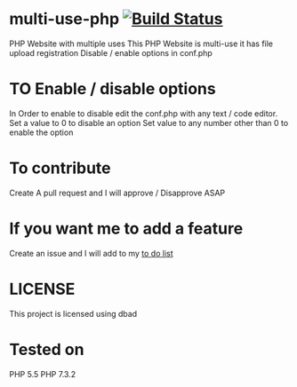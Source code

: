# multi-use-php [![Build Status](https://travis-ci.org/dwyl/esta.svg?branch=master)](https://xrillex.com)
PHP Website with multiple uses
This PHP Website is multi-use it has file upload registration Disable / enable options in conf.php
# TO Enable / disable options
In Order to enable to disable edit the conf.php with any text / code editor.
Set a value to 0 to disable an option
Set value to any number other than 0 to enable the option
# To contribute
Create A pull request and I will approve / Disapprove ASAP
# If you want me to add a feature
Create an issue and I will add to my [to do list](https://github.com/xrillex/new-multi-use-php/projects/2)
# LICENSE
This project is licensed using dbad
# Tested on
PHP 5.5
PHP 7.3.2
